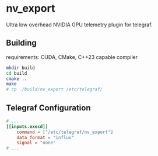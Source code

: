 # nv_export

Ultra low overhead NVIDIA GPU telemetry plugin for telegraf.

## Building
requirements: CUDA, CMake, C++23 capable compiler
```sh
mkdir build
cd build
cmake ..
make
# cp ./build/nv_export /etc/telegraf/
```

## Telegraf Configuration
```toml
# ...
[[inputs.execd]]
    command = ["/etc/telegraf/nv_export"]
    data_format = "influx"
    signal = "none"
# ...
```